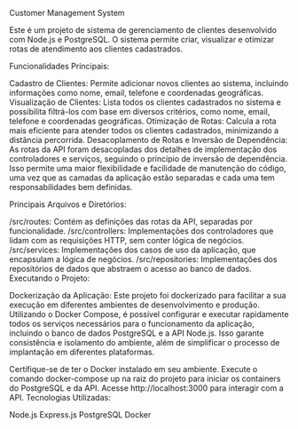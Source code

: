Customer Management System

Este é um projeto de sistema de gerenciamento de clientes desenvolvido com Node.js e PostgreSQL. O sistema permite criar, visualizar e otimizar rotas de atendimento aos clientes cadastrados.

Funcionalidades Principais:

Cadastro de Clientes: Permite adicionar novos clientes ao sistema, incluindo informações como nome, email, telefone e coordenadas geográficas.
Visualização de Clientes: Lista todos os clientes cadastrados no sistema e possibilita filtrá-los com base em diversos critérios, como nome, email, telefone e coordenadas geográficas.
Otimização de Rotas: Calcula a rota mais eficiente para atender todos os clientes cadastrados, minimizando a distância percorrida.
Desacoplamento de Rotas e Inversão de Dependência:
As rotas da API foram desacopladas dos detalhes de implementação dos controladores e serviços, seguindo o princípio de inversão de dependência. Isso permite uma maior flexibilidade e facilidade de manutenção do código, uma vez que as camadas da aplicação estão separadas e cada uma tem responsabilidades bem definidas.

Principais Arquivos e Diretórios:

/src/routes: Contém as definições das rotas da API, separadas por funcionalidade.
/src/controllers: Implementações dos controladores que lidam com as requisições HTTP, sem conter lógica de negócios.
/src/services: Implementações dos casos de uso da aplicação, que encapsulam a lógica de negócios.
/src/repositories: Implementações dos repositórios de dados que abstraem o acesso ao banco de dados.
Executando o Projeto:


Dockerização da Aplicação:
Este projeto foi dockerizado para facilitar a sua execução em diferentes ambientes de desenvolvimento e produção. Utilizando o Docker Compose, é possível configurar e executar rapidamente todos os serviços necessários para o funcionamento da aplicação, incluindo o banco de dados PostgreSQL e a API Node.js. Isso garante consistência e isolamento do ambiente, além de simplificar o processo de implantação em diferentes plataformas.

Certifique-se de ter o Docker instalado em seu ambiente.
Execute o comando docker-compose up na raiz do projeto para iniciar os containers do PostgreSQL e da API.
Acesse http://localhost:3000 para interagir com a API.
Tecnologias Utilizadas:

Node.js
Express.js
PostgreSQL
Docker
